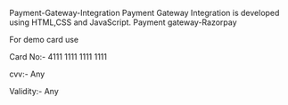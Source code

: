 Payment-Gateway-Integration
Payment Gateway Integration is developed using HTML,CSS and JavaScript. 
Payment gateway-Razorpay



For demo card use

Card No:- 4111 1111 1111 1111

cvv:- Any

Validity:- Any

